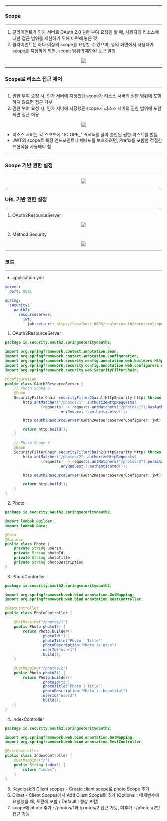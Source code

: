 -----
### Scope
-----
1. 클라이언트가 인가 서버로 OAuth 2.0 권한 부여 요청을 할 때, 사용자의 리소스에 대한 접근 범위를 제한하기 위해 마련해 놓은 것
2. 클라이언트는 하나 이상의 scope를 요청할 수 있으며, 동의 화면에서 사용자가 scope를 지정하게 되면, scope 범위의 제한된 토큰 발행
<div align="center">
<img src="https://github.com/user-attachments/assets/bb73279d-c7f8-430f-8dcd-92740eceadfb">
</div>

-----
### Scope로 리소스 접근 제어
-----
1. 권한 부여 요청 시, 인가 서버에 지정했던 scope가 리소스 서버의 권한 범위에 포함하지 않으면 접근 거부
2. 권한 부여 요청 시, 인가 서버에 지정했던 scope가 리소스 서버의 권한 범위에 포함되면 접근 허용

<div align="center">
<img src="https://github.com/user-attachments/assets/af5bd705-bef1-4152-9ac8-cc84de505bfc">
</div>

  - 리소스 서버는 각 스코프에 "SCOPE_" Prefix를 달아 승인된 권한 리스트를 만듬
  - JWT의 scope로 특정 엔드포인트나 메서드를 보호하려면, Prefix를 포함한 적절한 표현식을 사용해야 함

-----
### Scope 기반 권한 설정
-----
<div align="center">
<img src="https://github.com/user-attachments/assets/7222c401-4b8c-4809-841d-0378bba5dd55">
</div>

-----
### URL 기반 권한 설정
-----
1. OAuth2ResourceServer
<div align="center">
<img src="https://github.com/user-attachments/assets/3e740a78-cb75-49f5-98e6-31b63cd5220b">
</div>

2. Method Security
<div align="center">
<img src="https://github.com/user-attachments/assets/91d743f6-3f90-4d0e-9430-c2ad10f5458b">
</div>

-----
### 코드
-----
- application.yml
```yml
server:
  port: 8081

spring:
  security:
    oauth2:
      resourceserver:
        jwt:
          jwk-set-uri: http://localhost:8080/realms/oauth2/protocol/openid-connect/certs
```

1. OAuth2ResourceServer
```java
package io.security.oauth2.springsecurityoauth2;

import org.springframework.context.annotation.Bean;
import org.springframework.context.annotation.Configuration;
import org.springframework.security.config.annotation.web.builders.HttpSecurity;
import org.springframework.security.config.annotation.web.configurers.oauth2.server.resource.OAuth2ResourceServerConfigurer;
import org.springframework.security.web.SecurityFilterChain;

@Configuration
public class OAuth2ResourceServer {
    // Photo Scope O
    @Bean
    SecurityFilterChain securityFilterChain1(HttpSecurity http) throws Exception {
        http.antMatcher("/photos/1").authorizeHttpRequests(
                (requests) -> requests.antMatchers("/photos/1").hasAuthority("SCOPE_photo") // SCOPE_photo가 없으면 403 Forbidden
                        .anyRequest().authenticated());

        http.oauth2ResourceServer(OAuth2ResourceServerConfigurer::jwt);

        return http.build();
    }

    // Photo Scope X
    @Bean
    SecurityFilterChain securityFilterChain2(HttpSecurity http) throws Exception {
        http.antMatcher("/photos/2").authorizeHttpRequests(
                (requests) -> requests.antMatchers("/photos/2").permitAll()
                        .anyRequest().authenticated());

        http.oauth2ResourceServer(OAuth2ResourceServerConfigurer::jwt);

        return http.build();
    }
}
```

2. Photo
```java
package io.security.oauth2.springsecurityoauth2;

import lombok.Builder;
import lombok.Data;

@Data
@Builder
public class Photo {
    private String userId;
    private String photoId;
    private String photoTitle;
    private String photoDescription;
}
```

3. PhotoContorller
```java
package io.security.oauth2.springsecurityoauth2;

import org.springframework.web.bind.annotation.GetMapping;
import org.springframework.web.bind.annotation.RestController;

@RestController
public class PhotoController {

    @GetMapping("/photos/1")
    public Photo photo1() {
        return Photo.builder()
                .photoId("1")
                .photoTitle("Photo 1 Title")
                .photoDescription("Photo is nice")
                .userId("user1")
                .build();
    }

    @GetMapping("/photos/2")
    public Photo photo2() {
        return Photo.builder()
                .photoId("2")
                .photoTitle("Photo 2 Title")
                .photoDescription("Photo is beautiful")
                .userId("user2")
                .build();
    }
}
```

4. IndexController
```java
package io.security.oauth2.springsecurityoauth2;

import org.springframework.web.bind.annotation.GetMapping;
import org.springframework.web.bind.annotation.RestController;

@RestController
public class IndexController {
    @GetMapping("/")
    public String index() {
        return "index";
    }
}
```

5. Keycloak의 Client scopes - Create client scope로 photo Scope 추가
6. Clinet - Client Scopes에서 Add Client Scope로 추가 (Optional : 매개변수에 요청했을 때, 토큰에 포함 / Default : 항상 포함)
7. scope에 photo 추가 : /photos/1과 /photos/2 접근 가능, 미추가 : /photos/2만 접근 가능
